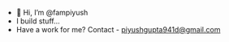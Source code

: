- 👋 Hi, I’m @fampiyush
- I build stuff...
- Have a work for me? Contact - piyushgupta941d@gmail.com

<!---
fampiyush/fampiyush is a ✨ special ✨ repository because its `README.md` (this file) appears on your GitHub profile.
You can click the Preview link to take a look at your changes.
--->
